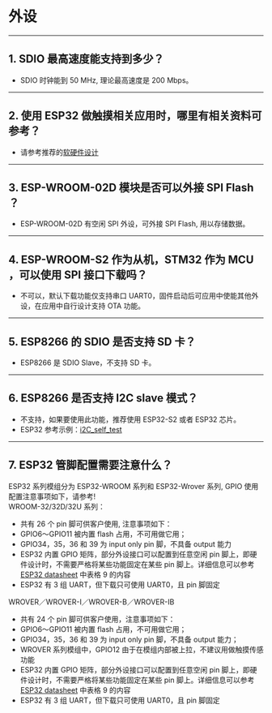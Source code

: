 # 外设

<style>
body {counter-reset: h2}
  h2 {counter-reset: h3}
  h2:before {counter-increment: h2; content: counter(h2) ". "}
  h3:before {counter-increment: h3; content: counter(h2) "." counter(h3) ". "}
  h2.nocount:before, h3.nocount:before, { content: ""; counter-increment: none }
</style>

---

## SDIO 最⾼速度能⽀持到多少？

- SDIO 时钟能到 50 MHz, 理论最⾼速度是 200 Mbps。

---

## 使⽤ ESP32 做触摸相关应⽤时，哪⾥有相关资料可参考？

- 请参考推荐的[软硬件设计](https://github.com/espressif/esp-iot-solution/tree/master/examples/touch_pad_evb)

---

## ESP-WROOM-02D 模块是否可以外接 SPI Flash ？

- ESP-WROOM-02D 有空闲 SPI 外设，可外接 SPI Flash, 用以存储数据。

---

## ESP-WROOM-S2 作为从机，STM32 作为 MCU ，可以使⽤ SPI 接⼝下载吗？

- 不可以，默认下载功能仅支持串口 UART0，固件启动后可应用中使能其他外设，在应用中⾃⾏设计⽀持 OTA 功能。

---

## ESP8266 的 SDIO 是否⽀持 SD 卡？

- ESP8266 是 SDIO Slave，不⽀持 SD 卡。

---

## ESP8266 是否支持 I2C slave 模式？

- 不支持，如果要使用此功能，推荐使用 ESP32-S2 或者 ESP32 芯片。
- ESP32 参考示例：[i2C_self_test](https://github.com/espressif/esp-idf/tree/master/examples/peripherals/i2c/i2c_self_test)

---

## ESP32 管脚配置需要注意什么？

ESP32 系列模组分为 ESP32-WROOM 系列和 ESP32-Wrover 系列, GPIO 使用配置注意事项如下，请参考! \
WROOM-32/32D/32U 系列：
- 共有 26 个 pin 脚可供客户使用, 注意事项如下：
- GPIO6～GPIO11 被内置 flash 占用，不可用做它用；
- GPIO34，35，36 和 39 为 input only pin 脚，不具备 output 能力
- ESP32 内置 GPIO 矩阵，部分外设接口可以配置到任意空闲 pin 脚上，即硬件设计时，不需要严格将某些功能固定在某些 pin 脚上。详细信息可以参考 [ESP32 datasheet](https://www.espressif.com/sites/default/files/documentation/esp32_datasheet_cn.pdf) 中表格 9 的内容
- ESP32 有 3 组 UART，但下载只可使用 UART0，且 pin 脚固定

WROVER／WROVER-I／WROVER-B／WROVER-IB
- 共有 24 个 pin 脚可供客户使用，注意事项如下：
- GPIO6～GPIO11 被内置 flash 占用，不可用做它用；
- GPIO34，35，36 和 39 为 input only pin 脚，不具备 output 能力；
- WROVER 系列模组中，GPIO12 由于在模组内部被上拉，不建议用做触摸传感功能
- ESP32 内置 GPIO 矩阵，部分外设接口可以配置到任意空闲 pin 脚上，即硬件设计时，不需要严格将某些功能固定在某些 pin 脚上。详细信息可以参考 [ESP32 datasheet](https://www.espressif.com/sites/default/files/documentation/esp32_datasheet_cn.pdf) 中表格 9 的内容
- ESP32 有 3 组 UART，但下载只可使用 UART0，且 pin 脚固定

